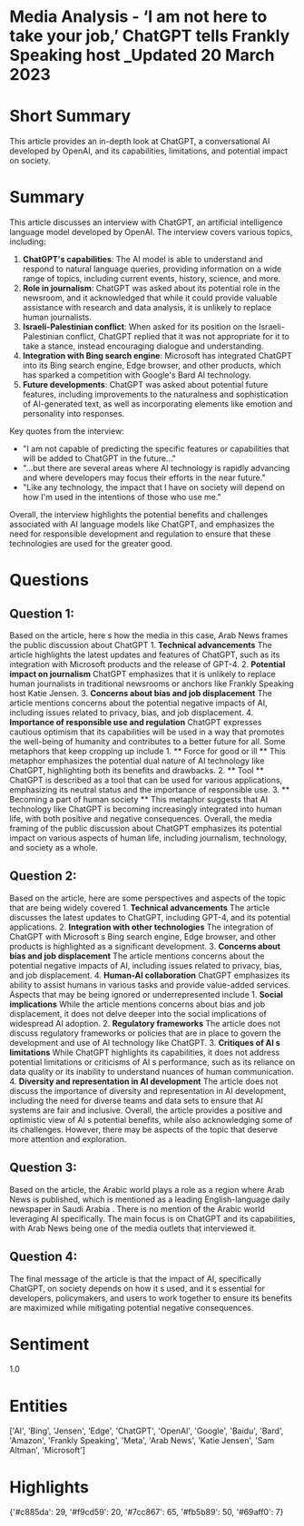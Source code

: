 # Media Analysis - ‘I am not here to take your job,’ ChatGPT tells Frankly Speaking host _Updated 20 March 2023

# Short Summary
This article provides an in-depth look at ChatGPT, a conversational AI developed by OpenAI, and its capabilities, limitations, and potential impact on society.

# Summary
This article discusses an interview with ChatGPT, an artificial intelligence language model developed by OpenAI. The interview covers various topics, including:

1. **ChatGPT's capabilities**: The AI model is able to understand and respond to natural language queries, providing information on a wide range of topics, including current events, history, science, and more.
2. **Role in journalism**: ChatGPT was asked about its potential role in the newsroom, and it acknowledged that while it could provide valuable assistance with research and data analysis, it is unlikely to replace human journalists.
3. **Israeli-Palestinian conflict**: When asked for its position on the Israeli-Palestinian conflict, ChatGPT replied that it was not appropriate for it to take a stance, instead encouraging dialogue and understanding.
4. **Integration with Bing search engine**: Microsoft has integrated ChatGPT into its Bing search engine, Edge browser, and other products, which has sparked a competition with Google's Bard AI technology.
5. **Future developments**: ChatGPT was asked about potential future features, including improvements to the naturalness and sophistication of AI-generated text, as well as incorporating elements like emotion and personality into responses.

Key quotes from the interview:

* "I am not capable of predicting the specific features or capabilities that will be added to ChatGPT in the future..."
* "...but there are several areas where AI technology is rapidly advancing and where developers may focus their efforts in the near future."
* "Like any technology, the impact that I have on society will depend on how I'm used in the intentions of those who use me."

Overall, the interview highlights the potential benefits and challenges associated with AI language models like ChatGPT, and emphasizes the need for responsible development and regulation to ensure that these technologies are used for the greater good.

# Questions
## Question 1:
Based on the article, here s how the media in this case, Arab News frames the public discussion about ChatGPT  1. **Technical advancements** The article highlights the latest updates and features of ChatGPT, such as its integration with Microsoft products and the release of GPT-4. 2. **Potential impact on journalism** ChatGPT emphasizes that it is unlikely to replace human journalists in traditional newsrooms or anchors like Frankly Speaking host Katie Jensen. 3. **Concerns about bias and job displacement** The article mentions concerns about the potential negative impacts of AI, including issues related to privacy, bias, and job displacement. 4. **Importance of responsible use and regulation** ChatGPT expresses cautious optimism that its capabilities will be used in a way that promotes the well-being of humanity and contributes to a better future for all. Some metaphors that keep cropping up include  1. ** Force for good or ill ** This metaphor emphasizes the potential dual nature of AI technology like ChatGPT, highlighting both its benefits and drawbacks. 2. ** Tool ** ChatGPT is described as a tool that can be used for various applications, emphasizing its neutral status and the importance of responsible use. 3. ** Becoming a part of human society ** This metaphor suggests that AI technology like ChatGPT is becoming increasingly integrated into human life, with both positive and negative consequences. Overall, the media framing of the public discussion about ChatGPT emphasizes its potential impact on various aspects of human life, including journalism, technology, and society as a whole.
## Question 2:
Based on the article, here are some perspectives and aspects of the topic that are being widely covered  1. **Technical advancements** The article discusses the latest updates to ChatGPT, including GPT-4, and its potential applications. 2. **Integration with other technologies** The integration of ChatGPT with Microsoft s Bing search engine, Edge browser, and other products is highlighted as a significant development. 3. **Concerns about bias and job displacement** The article mentions concerns about the potential negative impacts of AI, including issues related to privacy, bias, and job displacement. 4. **Human-AI collaboration** ChatGPT emphasizes its ability to assist humans in various tasks and provide value-added services. Aspects that may be being ignored or underrepresented include  1. **Social implications** While the article mentions concerns about bias and job displacement, it does not delve deeper into the social implications of widespread AI adoption. 2. **Regulatory frameworks** The article does not discuss regulatory frameworks or policies that are in place to govern the development and use of AI technology like ChatGPT. 3. **Critiques of AI s limitations** While ChatGPT highlights its capabilities, it does not address potential limitations or criticisms of AI s performance, such as its reliance on data quality or its inability to understand nuances of human communication. 4. **Diversity and representation in AI development** The article does not discuss the importance of diversity and representation in AI development, including the need for diverse teams and data sets to ensure that AI systems are fair and inclusive. Overall, the article provides a positive and optimistic view of AI s potential benefits, while also acknowledging some of its challenges. However, there may be aspects of the topic that deserve more attention and exploration.
## Question 3:
Based on the article, the Arabic world plays a role as a region where Arab News is published, which is mentioned as a leading English-language daily newspaper in Saudi Arabia . There is no mention of the Arabic world leveraging AI specifically. The main focus is on ChatGPT and its capabilities, with Arab News being one of the media outlets that interviewed it.
## Question 4:
The final message of the article is that the impact of AI, specifically ChatGPT, on society depends on how it s used, and it s essential for developers, policymakers, and users to work together to ensure its benefits are maximized while mitigating potential negative consequences.


# Sentiment
1.0

# Entities
['AI', 'Bing', 'Jensen', 'Edge', 'ChatGPT', 'OpenAI', 'Google', 'Baidu', 'Bard', 'Amazon', 'Frankly Speaking', 'Meta', 'Arab News', 'Katie Jensen', 'Sam Altman', 'Microsoft']

# Highlights
{'#c885da': 29, '#f9cd59': 20, '#7cc867': 65, '#fb5b89': 50, '#69aff0': 7}

